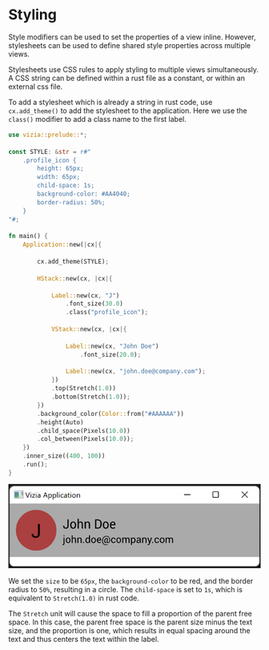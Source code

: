 # Styling

Style modifiers can be used to set the properties of a view inline. However, stylesheets can be used to define shared style properties across multiple views.

Stylesheets use CSS rules to apply styling to multiple views simultaneously. A CSS string can be defined within a rust file as a constant, or within an external css file. 

To add a stylesheet which is already a string in rust code, use `cx.add_theme()` to add the stylesheet to the application. Here we use the `class()` modifier to add a class name to the first label.

```rust
use vizia::prelude::*;

const STYLE: &str = r#"
    .profile_icon {
        height: 65px;
        width: 65px;
        child-space: 1s;
        background-color: #AA4040;
        border-radius: 50%;
    }
"#;

fn main() {
    Application::new(|cx|{

        cx.add_theme(STYLE);

        HStack::new(cx, |cx|{
            
            Label::new(cx, "J")
                .font_size(30.0)
                .class("profile_icon");
            
            VStack::new(cx, |cx|{
    
                Label::new(cx, "John Doe")
                    .font_size(20.0);
                
                Label::new(cx, "john.doe@company.com");
            })
            .top(Stretch(1.0))
            .bottom(Stretch(1.0));
        })
        .background_color(Color::from("#AAAAAA"))
        .height(Auto)
        .child_space(Pixels(10.0))
        .col_between(Pixels(10.0));
    })
    .inner_size((400, 100))
    .run();
}
```

![](../img/stylesheet.png)

We set the `size` to be `65px`, the `background-color` to be red, and the border radius to `50%`, resulting in a circle. The `child-space` is set to `1s`, which is equivalent to `Stretch(1.0)` in rust code.

The `Stretch` unit will cause the space to fill a proportion of the parent free space. In this case, the parent free space is the parent size minus the text size, and the proportion is one, which results in equal spacing around the text and thus centers the text within the label.